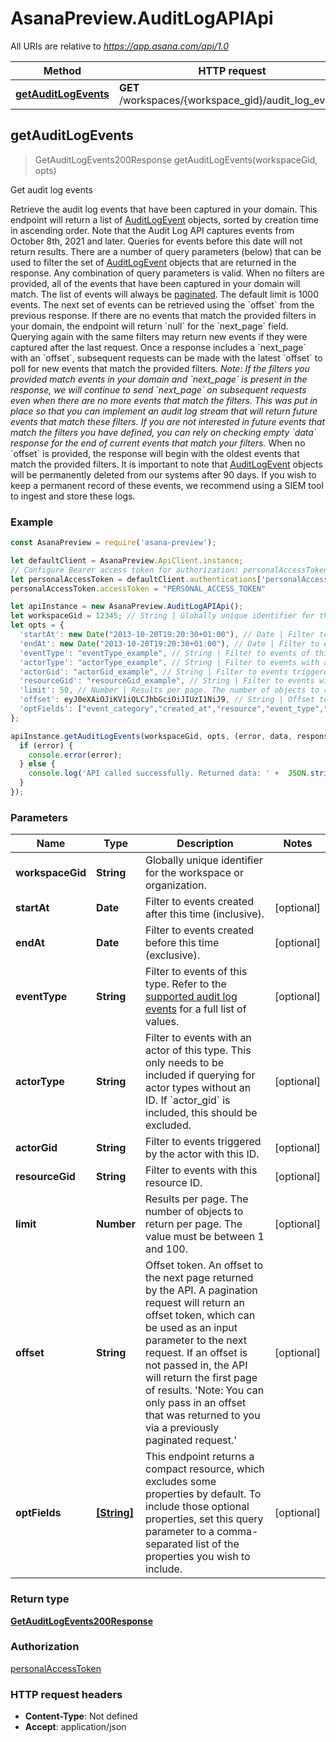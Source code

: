 # AsanaPreview.AuditLogAPIApi

All URIs are relative to *https://app.asana.com/api/1.0*

Method | HTTP request | Description
------------- | ------------- | -------------
[**getAuditLogEvents**](AuditLogAPIApi.md#getAuditLogEvents) | **GET** /workspaces/{workspace_gid}/audit_log_events | Get audit log events



## getAuditLogEvents

> GetAuditLogEvents200Response getAuditLogEvents(workspaceGid, opts)

Get audit log events

Retrieve the audit log events that have been captured in your domain.  This endpoint will return a list of [AuditLogEvent](/reference/audit-log-api) objects, sorted by creation time in ascending order. Note that the Audit Log API captures events from October 8th, 2021 and later. Queries for events before this date will not return results.  There are a number of query parameters (below) that can be used to filter the set of [AuditLogEvent](/reference/audit-log-api) objects that are returned in the response. Any combination of query parameters is valid. When no filters are provided, all of the events that have been captured in your domain will match.  The list of events will always be [paginated](/docs/pagination). The default limit is 1000 events. The next set of events can be retrieved using the &#x60;offset&#x60; from the previous response. If there are no events that match the provided filters in your domain, the endpoint will return &#x60;null&#x60; for the &#x60;next_page&#x60; field. Querying again with the same filters may return new events if they were captured after the last request. Once a response includes a &#x60;next_page&#x60; with an &#x60;offset&#x60;, subsequent requests can be made with the latest &#x60;offset&#x60; to poll for new events that match the provided filters.  *Note: If the filters you provided match events in your domain and &#x60;next_page&#x60; is present in the response, we will continue to send &#x60;next_page&#x60; on subsequent requests even when there are no more events that match the filters. This was put in place so that you can implement an audit log stream that will return future events that match these filters. If you are not interested in future events that match the filters you have defined, you can rely on checking empty &#x60;data&#x60; response for the end of current events that match your filters.*  When no &#x60;offset&#x60; is provided, the response will begin with the oldest events that match the provided filters. It is important to note that [AuditLogEvent](/reference/audit-log-api) objects will be permanently deleted from our systems after 90 days. If you wish to keep a permanent record of these events, we recommend using a SIEM tool to ingest and store these logs.

### Example

```javascript
const AsanaPreview = require('asana-preview');

let defaultClient = AsanaPreview.ApiClient.instance;
// Configure Bearer access token for authorization: personalAccessToken
let personalAccessToken = defaultClient.authentications['personalAccessToken'];
personalAccessToken.accessToken = "PERSONAL_ACCESS_TOKEN"

let apiInstance = new AsanaPreview.AuditLogAPIApi();
let workspaceGid = 12345; // String | Globally unique identifier for the workspace or organization.
let opts = {
  'startAt': new Date("2013-10-20T19:20:30+01:00"), // Date | Filter to events created after this time (inclusive).
  'endAt': new Date("2013-10-20T19:20:30+01:00"), // Date | Filter to events created before this time (exclusive).
  'eventType': "eventType_example", // String | Filter to events of this type. Refer to the [supported audit log events](/docs/audit-log-events#supported-audit-log-events) for a full list of values.
  'actorType': "actorType_example", // String | Filter to events with an actor of this type. This only needs to be included if querying for actor types without an ID. If `actor_gid` is included, this should be excluded.
  'actorGid': "actorGid_example", // String | Filter to events triggered by the actor with this ID.
  'resourceGid': "resourceGid_example", // String | Filter to events with this resource ID.
  'limit': 50, // Number | Results per page. The number of objects to return per page. The value must be between 1 and 100.
  'offset': eyJ0eXAiOJiKV1iQLCJhbGciOiJIUzI1NiJ9, // String | Offset token. An offset to the next page returned by the API. A pagination request will return an offset token, which can be used as an input parameter to the next request. If an offset is not passed in, the API will return the first page of results. 'Note: You can only pass in an offset that was returned to you via a previously paginated request.'
  'optFields': ["event_category","created_at","resource","event_type","details","actor","context"] // [String] | This endpoint returns a compact resource, which excludes some properties by default. To include those optional properties, set this query parameter to a comma-separated list of the properties you wish to include.
};

apiInstance.getAuditLogEvents(workspaceGid, opts, (error, data, response) => {
  if (error) {
    console.error(error);
  } else {
    console.log('API called successfully. Returned data: ' +  JSON.stringify(data, 0, 2));
  }
});
```

### Parameters


Name | Type | Description  | Notes
------------- | ------------- | ------------- | -------------
 **workspaceGid** | **String**| Globally unique identifier for the workspace or organization. | 
 **startAt** | **Date**| Filter to events created after this time (inclusive). | [optional] 
 **endAt** | **Date**| Filter to events created before this time (exclusive). | [optional] 
 **eventType** | **String**| Filter to events of this type. Refer to the [supported audit log events](/docs/audit-log-events#supported-audit-log-events) for a full list of values. | [optional] 
 **actorType** | **String**| Filter to events with an actor of this type. This only needs to be included if querying for actor types without an ID. If &#x60;actor_gid&#x60; is included, this should be excluded. | [optional] 
 **actorGid** | **String**| Filter to events triggered by the actor with this ID. | [optional] 
 **resourceGid** | **String**| Filter to events with this resource ID. | [optional] 
 **limit** | **Number**| Results per page. The number of objects to return per page. The value must be between 1 and 100. | [optional] 
 **offset** | **String**| Offset token. An offset to the next page returned by the API. A pagination request will return an offset token, which can be used as an input parameter to the next request. If an offset is not passed in, the API will return the first page of results. &#39;Note: You can only pass in an offset that was returned to you via a previously paginated request.&#39; | [optional] 
 **optFields** | [**[String]**](String.md)| This endpoint returns a compact resource, which excludes some properties by default. To include those optional properties, set this query parameter to a comma-separated list of the properties you wish to include. | [optional] 

### Return type

[**GetAuditLogEvents200Response**](GetAuditLogEvents200Response.md)

### Authorization

[personalAccessToken](../README.md#personalAccessToken)

### HTTP request headers

- **Content-Type**: Not defined
- **Accept**: application/json

